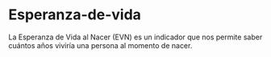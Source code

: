 # Esperanza-de-vida
La Esperanza de Vida al Nacer (EVN) es un indicador que nos permite saber cuántos años viviría una persona al momento de nacer.
